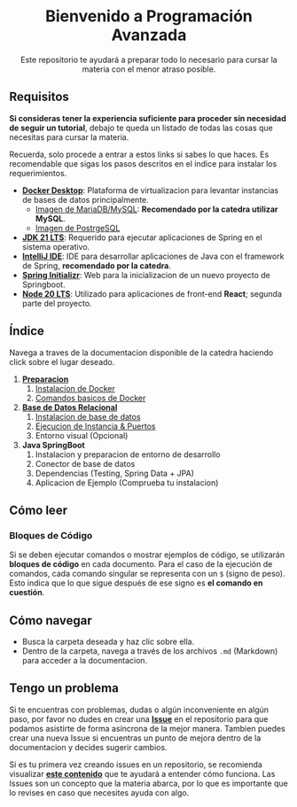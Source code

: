 <h1 align="center">
    Bienvenido a Programación Avanzada
</h1>
<p align="center">Este repositorio te ayudará a preparar todo lo necesario para cursar la materia con el menor atraso posible.</p>

## Requisitos
**Si consideras tener la experiencia suficiente para proceder sin necesidad de seguir un tutorial**, debajo te queda un listado de todas las cosas que necesitas para cursar la materia.

Recuerda, solo procede a entrar a estos links si sabes lo que haces. Es recomendable que sigas los pasos descritos en el indice para instalar los requerimientos.

- [**Docker Desktop**](https://www.docker.com/products/docker-desktop/): Plataforma de virtualizacion para levantar instancias de bases de datos principalmente.
  - [Imagen de MariaDB/MySQL](https://hub.docker.com/_/mysql): **Recomendado por la catedra utilizar MySQL**.
  - [Imagen de PostrgeSQL](https://hub.docker.com/_/postgres)
- [**JDK 21 LTS**](https://www.oracle.com/ar/java/technologies/downloads/#java21): Requerido para ejecutar aplicaciones de Spring en el sistema operativo.
- [**IntelliJ IDE**](https://www.jetbrains.com/idea/): IDE para desarrollar aplicaciones de Java con el framework de Spring, **recomendado por la catedra**.
- [**Spring Initializr**](https://start.spring.io/): Web para la inicializacion de un nuevo proyecto de Springboot.
- [**Node 20 LTS**](https://nodejs.org/en/download/prebuilt-installer): Utilizado para aplicaciones de front-end **React**; segunda parte del proyecto.

## Índice
Navega a traves de la documentacion disponible de la catedra haciendo click sobre el lugar deseado.

1. [**Preparacion**](https://github.com/Programacion-Avanzada-UTN-FRVM/getting-started/blob/main/00-preparacion)
   1. [Instalacion de Docker](https://github.com/Programacion-Avanzada-UTN-FRVM/getting-started/blob/main/00-preparacion/00-Virtualizacion-y-Docker.md)
   2. [Comandos basicos de Docker](https://github.com/Programacion-Avanzada-UTN-FRVM/getting-started/blob/main/00-preparacion/01-Uso-Basico-Docker.md)
2. [**Base de Datos Relacional**](https://github.com/Programacion-Avanzada-UTN-FRVM/getting-started/blob/main/01-base-de-datos)
   1. [Instalacion de base de datos](https://github.com/Programacion-Avanzada-UTN-FRVM/getting-started/blob/main/01-base-de-datos/01-Instalacion.md)
   2. [Ejecucion de Instancia & Puertos](https://github.com/Programacion-Avanzada-UTN-FRVM/getting-started/blob/main/01-base-de-datos/02-Ejecucion.md)
   3. Entorno visual (Opcional)
3. **Java SpringBoot**
   1. Instalacion y preparacion de entorno de desarrollo
   2. Conector de base de datos
   3. Dependencias (Testing, Spring Data + JPA)
   4. Aplicacion de Ejemplo (Comprueba tu instalacion)

## Cómo leer
### Bloques de Código
Si se deben ejecutar comandos o mostrar ejemplos de código, se utilizarán **bloques de código** en cada documento. Para el caso de la ejecución de comandos, cada comando singular se representa con un `$` (signo de peso). Esto indica que lo que sigue después de ese signo es **el comando en cuestión**.

## Cómo navegar
- Busca la carpeta deseada y haz clic sobre ella.
- Dentro de la carpeta, navega a través de los archivos `.md` (Markdown) para acceder a la documentacion.

## Tengo un problema
Si te encuentras con problemas, dudas o algún inconveniente en algún paso, por favor no dudes en crear una [**Issue**](https://github.com/Programacion-Avanzada-UTN-FRVM/getting-started/issues) en el repositorio para que podamos asistirte de forma asíncrona de la mejor manera. Tambien puedes crear una nueva Issue si encuentras un punto de mejora dentro de la documentacion y decides sugerir cambios.

Si es tu primera vez creando issues en un repositorio, se recomienda visualizar [**este contenido**](https://docs.github.com/es/issues/tracking-your-work-with-issues/creating-an-issue#creating-an-issue-from-a-repository) que te ayudará a entender cómo funciona. Las Issues son un concepto que la materia abarca, por lo que es importante que lo revises en caso que necesites ayuda con algo.